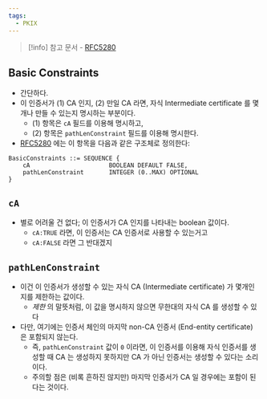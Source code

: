 ```yaml
---
tags:
  - PKIX
---
```

> [!info] 참고 문서 - [RFC5280](https://www.rfc-editor.org/rfc/rfc5280#section-4.2.1.9)

## Basic Constraints

- 간단하다.
- 이 인증서가 (1) CA 인지, (2) 만일 CA 라면, 자식 Intermediate certificate 를 몇개나 만들 수 있는지 명시하는 부분이다.
	- (1) 항목은 `cA` 필드를 이용해 명시하고,
	- (2) 항목은 `pathLenConstraint` 필드를 이용해 명시한다.
- [RFC5280](https://www.rfc-editor.org/rfc/rfc5280#section-4.2.1.9) 에는 이 항목을 다음과 같은 구조체로 정의한다:

```
BasicConstraints ::= SEQUENCE {
	cA                      BOOLEAN DEFAULT FALSE,
	pathLenConstraint       INTEGER (0..MAX) OPTIONAL
}
```

## `cA`

- 별로 어려울 건 없다; 이 인증서가 CA 인지를 나타내는 boolean 값이다.
	- `cA:TRUE` 라면, 이 인증서는 CA 인증서로 사용할 수 있는거고
	- `cA:FALSE` 라면 그 반대겠지

## `pathLenConstraint`

- 이건 이 인증서가 생성할 수 있는 자식 CA (Intermediate certificate) 가 몇개인지를 제한하는 값이다.
	- *제한* 의 말뜻처럼, 이 값을 명시하지 않으면 무한대의 자식 CA 를 생성할 수 있다
- 다만, 여기에는 인증서 체인의 마지막 non-CA 인증서 (End-entity certificate) 은 포함되지 않는다.
	- 즉, `pathLenConstraint` 값이 `0` 이라면, 이 인증서를 이용해 자식 인증서를 생성할 때 CA 는 생성하지 못하지만 CA 가 아닌 인증서는 생성할 수 있다는 소리이다.
	- 주의할 점은 (비록 흔하진 않지만) 마지막 인증서가 CA 일 경우에는 포함이 된다는 것이다.